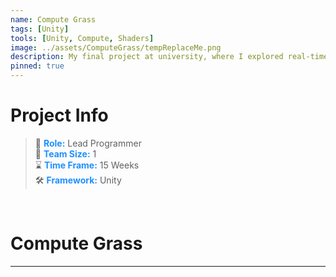 ```yaml
---
name: Compute Grass
tags: [Unity]
tools: [Unity, Compute, Shaders]
image: ../assets/ComputeGrass/tempReplaceMe.png
description: My final project at university, where I explored real-time grass rendering using gpu compute instancing. I took inspiration from Ghost of Tsushima, and the informative GDC on it's foliage to inform my implementation.
pinned: true
---
```


# **Project Info**

> 👤 <span style="color:dodgerblue">**Role:**</span> Lead Programmer <br>
> 👥 <span style="color:dodgerblue">**Team Size:**</span> 1 <br>
> ⌛ <span style="color:dodgerblue">**Time Frame:**</span> 15 Weeks <br>
> 🛠️ <span style="color:dodgerblue">**Framework:**</span> Unity <br>

<p>&nbsp;</p>

# **Compute Grass**

---
